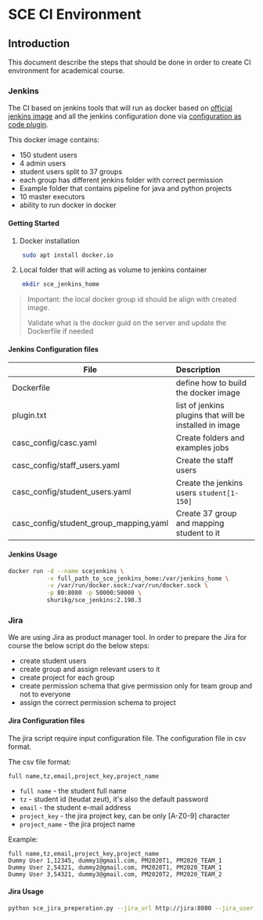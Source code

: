 # SCE CI Environment

## Introduction

This document describe the steps that should be done in order to create CI environment for academical course.

### Jenkins

The CI based on jenkins tools that will run as docker based on [official jenkins image](https://github.com/jenkinsci/docker/blob/master/README.md) and all the jenkins configuration done via [configuration as code plugin](https://github.com/jenkinsci/configuration-as-code-plugin/blob/master/README.md).

This docker image contains:

* 150 student users
* 4 admin users
* student users split to 37 groups
* each group has different jenkins folder with correct permission
* Example folder that contains pipeline for java and python projects
* 10 master executors
* ability to run docker in docker

#### Getting Started

1. Docker installation

```sh
    sudo apt install docker.io
```

2. Local folder that will acting as volume to jenkins container

```sh
    mkdir sce_jenkins_home
```

> Important: the local docker group id should be align with created image.
>
> Validate what is the docker guid on the server and update the Dockerfile if needed

#### Jenkins Configuration files

| File                                   | Description                                             |
| -------------------------------------- |:--------------------------------------------------------|
| Dockerfile                             | define how to build the docker image                    |
| plugin.txt                             | list of jenkins plugins that will be installed in image |
| casc_config/casc.yaml                  | Create folders and examples jobs                        |
| casc_config/staff_users.yaml           | Create the staff users                                  |
| casc_config/student_users.yaml         | Create the jenkins users `student[1-150]`                |
| casc_config/student_group_mapping,yaml | Create 37 group and mapping student to it               |

#### Jenkins Usage

```sh
docker run -d --name scejenkins \
           -v full_path_to_sce_jenkins_home:/var/jenkins_home \
           -v /var/run/docker.sock:/var/run/docker.sock \
           -p 80:8080 -p 50000:50000 \
           shurikg/sce_jenkins:2.190.3
```

### Jira

We are using Jira as product manager tool. In order to prepare the Jira for course the below script do the below steps:

* create student users
* create group and assign relevant users to it
* create project for each group
* create permission schema that give permission only for team group and not to everyone
* assign the correct permission schema to project

#### Jira Configuration files

The jira script require input configuration file.
The configuration file in csv format.

The csv file format:
```
full name,tz,email,project_key,project_name
```

* `full name` - the student full name
* `tz` - student id (teudat zeut), it's also the default password
* `email` - the student e-mail address
* `project_key` - the jira project key, can be only [A-Z0-9] character
* `project_name` - the jira project name
  
Example:

```csv
full name,tz,email,project_key,project_name
Dummy User 1,12345, dummy1@gmail.com, PM2020T1, PM2020_TEAM_1
Dummy User 2,54321, dummy2@gmail.com, PM2020T1, PM2020_TEAM_1
Dummy User 3,54321, dummy3@gmail.com, PM2020T2, PM2020_TEAM_2
```

#### Jira Usage

```sh
python sce_jira_preperation.py --jira_url http://jira:8080 --jira_user dummy1 --jira_password 12345 --input_file jira_example_input.csv
```
